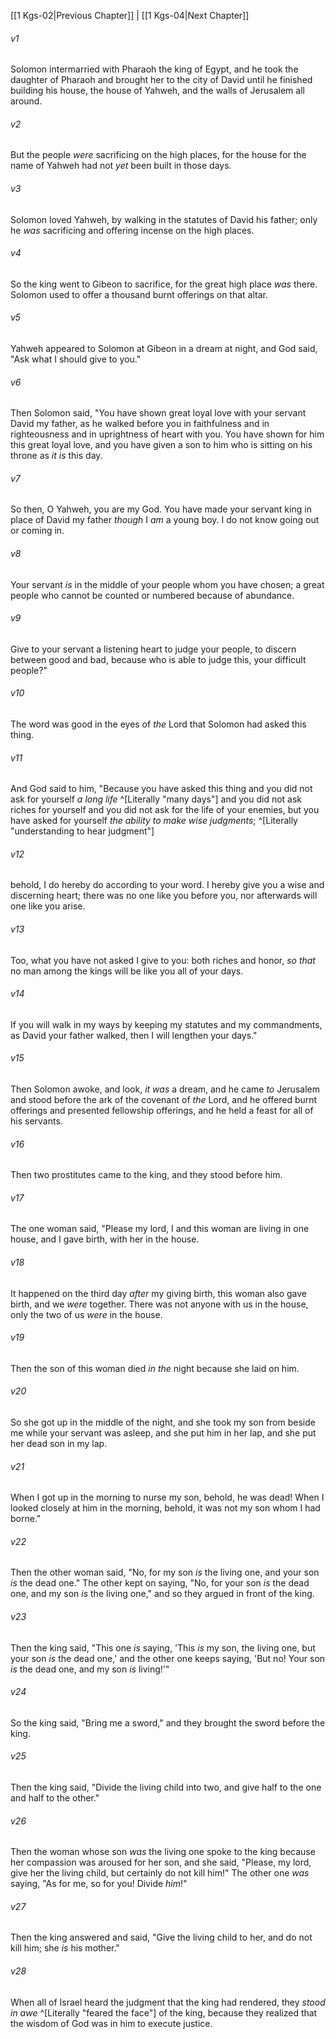 ﻿---
aliases:
  - 1 Kings 3
---

[[1 Kgs-02|Previous Chapter]] | [[1 Kgs-04|Next Chapter]]

###### v1
Solomon intermarried with Pharaoh the king of Egypt, and he took the daughter of Pharaoh and brought her to the city of David until he finished building his house, the house of Yahweh, and the walls of Jerusalem all around.

###### v2
But the people _were_ sacrificing on the high places, for the house for the name of Yahweh had not _yet_ been built in those days.

###### v3
Solomon loved Yahweh, by walking in the statutes of David his father; only he _was_ sacrificing and offering incense on the high places.

###### v4
So the king went to Gibeon to sacrifice, for the great high place _was_ there. Solomon used to offer a thousand burnt offerings on that altar.

###### v5
Yahweh appeared to Solomon at Gibeon in a dream at night, and God said, "Ask what I should give to you."

###### v6
Then Solomon said, "You have shown great loyal love with your servant David my father, as he walked before you in faithfulness and in righteousness and in uprightness of heart with you. You have shown for him this great loyal love, and you have given a son to him who is sitting on his throne as _it is_ this day.

###### v7
So then, O Yahweh, you are my God. You have made your servant king in place of David my father _though_ I _am_ a young boy. I do not know going out or coming in.

###### v8
Your servant _is_ in the middle of your people whom you have chosen; a great people who cannot be counted or numbered because of abundance.

###### v9
Give to your servant a listening heart to judge your people, to discern between good and bad, because who is able to judge this, your difficult people?"

###### v10
The word was good in the eyes of _the_ Lord that Solomon had asked this thing.

###### v11
And God said to him, "Because you have asked this thing and you did not ask for yourself _a long life_ ^[Literally "many days"] and you did not ask riches for yourself and you did not ask for the life of your enemies, but you have asked for yourself _the ability to make wise judgments_; ^[Literally "understanding to hear judgment"]

###### v12
behold, I do hereby do according to your word. I hereby give you a wise and discerning heart; there was no one like you before you, nor afterwards will one like you arise.

###### v13
Too, what you have not asked I give to you: both riches and honor, _so that_ no man among the kings will be like you all of your days.

###### v14
If you will walk in my ways by keeping my statutes and my commandments, as David your father walked, then I will lengthen your days."

###### v15
Then Solomon awoke, and look, _it was_ a dream, and he came _to_ Jerusalem and stood before the ark of the covenant of _the_ Lord, and he offered burnt offerings and presented fellowship offerings, and he held a feast for all of his servants.

###### v16
Then two prostitutes came to the king, and they stood before him.

###### v17
The one woman said, "Please my lord, I and this woman are living in one house, and I gave birth, with her in the house.

###### v18
It happened on the third day _after_ my giving birth, this woman also gave birth, and we _were_ together. There was not anyone with us in the house, only the two of us _were_ in the house.

###### v19
Then the son of this woman died _in the_ night because she laid on him.

###### v20
So she got up in the middle of the night, and she took my son from beside me while your servant was asleep, and she put him in her lap, and she put her dead son in my lap.

###### v21
When I got up in the morning to nurse my son, behold, he was dead! When I looked closely at him in the morning, behold, it was not my son whom I had borne."

###### v22
Then the other woman said, "No, for my son _is_ the living one, and your son _is_ the dead one." The other kept on saying, "No, for your son _is_ the dead one, and my son _is_ the living one," and so they argued in front of the king.

###### v23
Then the king said, "This one _is_ saying, 'This _is_ my son, the living one, but your son _is_ the dead one,' and the other one keeps saying, 'But no! Your son _is_ the dead one, and my son _is_ living!'"

###### v24
So the king said, "Bring me a sword," and they brought the sword before the king.

###### v25
Then the king said, "Divide the living child into two, and give half to the one and half to the other."

###### v26
Then the woman whose son _was_ the living one spoke to the king because her compassion was aroused for her son, and she said, "Please, my lord, give her the living child, but certainly do not kill him!" The other one _was_ saying, "As for me, so for you! Divide _him_!"

###### v27
Then the king answered and said, "Give the living child to her, and do not kill him; she _is_ his mother."

###### v28
When all of Israel heard the judgment that the king had rendered, they _stood in awe_ ^[Literally "feared the face"] of the king, because they realized that the wisdom of God was in him to execute justice.